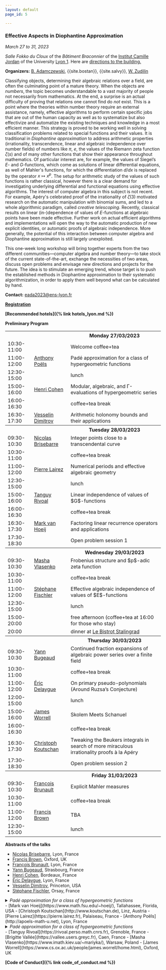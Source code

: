 ```yaml
---
layout: default
page_id: 5

---
```


### Effective Aspects in Diophantine Approximation

*March 27 to 31, 2023*

*Salle Fokko du Cloux* of the *Bâtiment Braconnier* of the [Institut Camille Jordan](https://math.univ-lyon1.fr/?lang=en) of the University [Lyon 1](https://www.univ-lyon1.fr/en). Here are [directions to the building.](https://goo.gl/maps/QTZVntCpjcZtYBcA7) 

**Organizers:** [B. Adamczewski](https://adamczewski.perso.math.cnrs.fr), {{site.bostan}}, {{site.salvy}}, [W. Zudilin](https://www.math.ru.nl/~wzudilin/) 

Classifying objects, determining their algebraic relations over a field, are often the culminating point of a mature theory.
When the objects are *numbers*, the topic becomes understandable to a vast majority of people not necessarily from mathematics.
At the end, a surprise is an actual difficulty of proving that relations one cannot find do *not* exist.
This is a point where the theories within number theory require an external assistance, namely, effective algorithms to perform certain specific jobs that are out of the human capacity as well as to systematize but also effectivize and automatize the existing techniques and knowledge in a most efficient manner.
This strategy is proved to be working well in solving classification problems related to special functions and their values.
It is traditional in *Diophantine approximation* to address arithmetic properties (irrationality, transcendence, linear and algebraic independence over number fields) of numbers like $\pi$, $e$, the values of the Riemann zeta function $\zeta(s)$ and of many other functions that show their appearance throughout mathematics. 
Of particular interest are, for example, the values of Siegel’s $E$- and $G$-functions, which come as solutions of linear differential equations, as well of Mahler's functions, for which the differentiation $d/dx$ is replaced by the operator $x\mapsto x^p$.
The setup for arithmetic study of the values of such functions is rather classical, however there is a clear demand for investigating underlying differential and functional equations using effective algorithms.
The interest of computer algebra in this subject is not recent. 
For example, Apéry's celebrated proof of the irrationality of $\zeta(3)$ motivated research on the automatic manipulation with binomial sums, and led to a whole algorithmic paradigm, called  *creative telescoping*.
Recently, classical results on linear (in-)dependence of values of $E$-functions at algebraic points 
have been made effective. 
Further work on actual efficient algorithms and implementations will open the way to the automatic production of new explicit identities, or automatic proofs of algebraic independence. More generally, the potential of this interaction between computer algebra and Diophantine approximation is still largely unexploited. 

This one-week long workshop will bring together experts from the two different communities––computer algebra and number theory––to take stock of the current state-of-the-art, exchange the necessities of two areas, discuss open problems and envisage new directions and projects for the future.
The idea is to stimulate an emerging trend, whose target is to push the established methods in Diophantine approximation to their systematic algorithmization, 
in order to apply them well beyond what can be calculated by hand.

**Contact:** [eada2023@ens-lyon.fr](mailto:eada2023@ens-lyon.fr)

**[Registration](https://eada23.sciencesconf.org)**

**[Recommended hotels]({% link hotels_lyon.md %})**

**Preliminary Program**

<table>
	<tbody>
	<tr>
      <th> </th>
      <th style="text-align: center"> </th>
      <th>Monday 27/03/2023</th>
    </tr>
<tr><td> 10:30-11:00</td><td></td><td>Welcome coffee+tea</td></tr>
<tr><td> 11:00-12:00</td><td><a href="http://apoels-math-u.net">Anthony Poëls</a></td><td>Padé approximation for a class of hypergeometric functions</td></tr>
<tr><td> 12:30-15:00</td><td></td><td> lunch</td></tr>
<tr><td> 15:00-16:00</td><td><a href="https://www.math.u-bordeaux.fr/~hecohen/">Henri Cohen</a></td><td>Modular, algebraic, and Γ-evaluations of hypergeometric series</td></tr>
<tr><td> 16:00-16:30</td><td></td><td>coffee+tea break</td></tr>
<tr><td> 16:30-17:30</td><td><a href="https://www.ias.edu/scholars/vesselin-dimitrov">Vesselin Dimitrov</a></td><td>Arithmetic holonomy bounds and their applications</td></tr>
	<tr>
      <th> </th>
      <th style="text-align: center"> </th>
      <th>Tuesday 28/03/2023</th>
    </tr>
<tr><td>09:30-10:30</td><td><a href="http://perso.ens-lyon.fr/nicolas.brisebarre/">Nicolas Brisebarre</a></td><td>Integer points close to a transcendental curve</td></tr>
<tr><td>10:30-11:00</td><td></td><td> coffee+tea break</td></tr>
<tr><td>11:00-12:00</td><td><a href="https://pierre.lairez.fr">Pierre Lairez</a></td><td> Numerical periods and effective algebraic geometry</td></tr>
<tr><td>12:30-15:00</td><td></td><td>  lunch</td></tr>
<tr><td>15:00-16:00</td><td><a href="https://rivoal.perso.math.cnrs.fr">Tanguy Rivoal</a></td><td>Linear independence of values of $G$-functions</td></tr>
<tr><td>16:00-16:30</td><td></td><td> coffee+tea break</td></tr>
<tr><td>16:30-17:30</td><td><a href="https://www.math.fsu.edu/~hoeij/">Mark van Hoeij</a></td><td> Factoring linear recurrence operators and applications</td></tr>
<tr><td>17:30-18:30</td><td></td><td> Open problem session 1</td></tr>
	<tr>
      <th> </th>
      <th style="text-align: center"> </th>
      <th>Wednesday 29/03/2023</th>
    </tr>
<tr><td>09:30-10:30</td><td><a href="https://www.imath.kiev.ua/~mariyka/">Masha Vlasenko</a></td><td>Frobenius structure and $p$-adic zeta function</td></tr>
<tr><td>10:30-11:00</td><td></td><td> coffee+tea break</td></tr>
<tr><td>11:00-12:00</td><td><a href="https://www.imo.universite-paris-saclay.fr/~fischler/">Stéphane Fischler</a></td><td>Effective algebraic independence of values of $E$-functions</td></tr>
<tr><td>12:30-15:00</td><td></td><td>  lunch</td></tr>
<tr><td>15:00-20:00</td><td></td><td>  free afternoon (coffee+tea at 16:00 for those who stay) </td></tr>
<tr><td>20:00</td><td></td><td>dinner at <a href="https://www.lebistrotdupotager.com/bistrot/le-bistrot-stalingrad/">Le Bistrot Stalingrad</a></td></tr>
	<tr>
      <th> </th>
      <th style="text-align: center"> </th>
      <th>Thursday 30/03/2023</th>
    </tr>
<tr><td>09:30-10:30</td><td><a href="https://irma.math.unistra.fr/~bugeaud/">Yann Bugeaud</a></td><td>Continued fraction expansions of algebraic power series over a finite field</td></tr>
<tr><td>10:30-11:00</td><td></td><td>  coffee+tea break</td></tr>
<tr><td>11:00-12:00</td><td><a href="https://sites.google.com/site/ericdelaygue/">Éric Delaygue</a></td><td>On primary pseudo-polynomials (Around Ruzsa’s Conjecture)</td></tr>
<tr><td>12:00-15:00</td><td></td><td> lunch </td></tr>
<tr><td>15:00-16:00</td><td><a href="https://www.cs.ox.ac.uk/people/james.worrell/home.html">James Worrell</a></td><td>Skolem Meets Schanuel</td></tr>
<tr><td>16:00-16:30</td><td></td><td>  coffee+tea break </td></tr>
<tr><td>16:30-17:30</td><td><a href="http://www.koutschan.de">Christoph Koutschan</a></td><td>Tweaking the Beukers integrals in search of more miraculous irrationality proofs à la Apéry</td></tr>
<tr><td>17:30-18:30</td><td></td><td>  Open problem session 2 </td></tr>
	<tr>
      <th> </th>
      <th style="text-align: center"> </th>
      <th>Friday 31/03/2023</th>
    </tr>
<tr><td>09:30-10:30</td><td><a href="http://perso.ens-lyon.fr/francois.brunault/">François Brunault</a></td><td>Explicit Mahler measures</td></tr>
<tr><td>10:30-11:00</td><td></td><td> coffee+tea break </td></tr>
<tr><td>11:00-12:00</td><td><a href="https://www.maths.ox.ac.uk/people/francis.brown">Francis Brown</a></td><td>TBA</td></tr>
<tr><td>12:30-15:00</td><td></td><td> lunch </td></tr>
</tbody>
</table>


**Abstracts of the talks**

- [Nicolas Brisebarre](http://perso.ens-lyon.fr/nicolas.brisebarre/), Lyon, France
- [Francis Brown](https://www.maths.ox.ac.uk/people/francis.brown), Oxford, UK
- [François Brunault](http://perso.ens-lyon.fr/francois.brunault/), Lyon, France
- [Yann Bugeaud](https://irma.math.unistra.fr/~bugeaud/), Strasbourg, France   
- [Henri Cohen](https://www.math.u-bordeaux.fr/~hecohen/), Bordeaux, France
- [Éric Delaygue](https://sites.google.com/site/ericdelaygue/), Lyon, France
- [Vesselin Dimitrov](https://www.ias.edu/scholars/vesselin-dimitrov), Princeton, USA
- [Stéphane Fischler](https://www.imo.universite-paris-saclay.fr/~fischler/), Orsay, France
<details>
<summary>
<i>Padé approximation for a class of hypergeometric functions</i>
</summary>
<p><b>The class of E-functions has been introduced by Siegel in 1929; it contains the exponential and Bessel functions. Given a finite family of algebraically independent E-functions, we consider the set S of algebraic points at which their values are algebraically dependent. The Siegel-Shidlovskii theorem, proved in 1955 and refined by several authors, implies that S is finite. The aim of this talk is to give an algorithm that allows one to determine S. It is a joint work with Tanguy Rivoal.</b></p>
</details>
- [Mark van Hoeij](https://www.math.fsu.edu/~hoeij/), Tallahassee, Florida, USA
- [Christoph Koutschan](http://www.koutschan.de), Linz, Austria
- [Pierre Lairez](https://pierre.lairez.fr), Palaiseau, France
- [Anthony Poëls](http://apoels-math-u.net), Lyon, France
<details>
<summary>
<i>Padé approximation for a class of hypergeometric functions</i>
</summary>
<p><b>In a recent work in collaboration with Makoto Kawashima with established new (effective) irrationality measures for values of functions which belong to a certain class of hypergeometric functions (including shifted logarithmic functions and binomial functions). In this talk, we will try to explain the ideas behind our proofs and constructions.
</b></p>
</details>
- [Tanguy Rivoal](https://rivoal.perso.math.cnrs.fr), Grenoble, France
- [Brigitte Vallée](https://vallee.users.greyc.fr), Caen, France
- [Masha Vlasenko](https://www.imath.kiev.ua/~mariyka/), Warsaw, Poland
- [James Worrell](https://www.cs.ox.ac.uk/people/james.worrell/home.html), Oxford, UK

**[Code of Conduct]({% link code_of_conduct.md %})**

